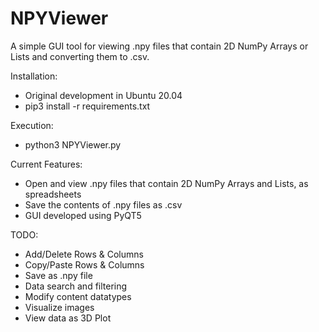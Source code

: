 # NPYViewer
A simple GUI tool for viewing .npy files that contain 2D NumPy Arrays or Lists and converting them to .csv.

Installation:
* Original development in Ubuntu 20.04
* pip3 install -r requirements.txt

Execution:
* python3 NPYViewer.py

Current Features:
* Open and view .npy files that contain 2D NumPy Arrays and Lists, as spreadsheets
* Save the contents of .npy files as .csv
* GUI developed using PyQT5

TODO:
* Add/Delete Rows & Columns
* Copy/Paste Rows & Columns
* Save as .npy file
* Data search and filtering
* Modify content datatypes
* Visualize images
* View data as 3D Plot
